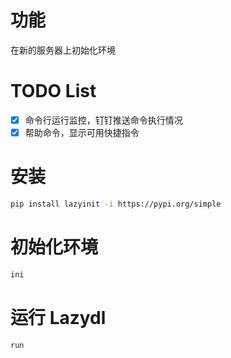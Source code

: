 # 功能
在新的服务器上初始化环境

# TODO List
- [x] 命令行运行监控，钉钉推送命令执行情况
- [x] 帮助命令，显示可用快捷指令

# 安装
```bash
pip install lazyinit -i https://pypi.org/simple
```


# 初始化环境
```bash
ini
```

# 运行 Lazydl
```bash
run
```

